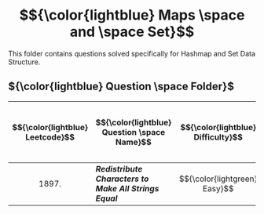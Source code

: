 # $${\color{lightblue} Maps \space and \space Set}$$

This folder contains questions solved specifically for Hashmap and Set Data Structure.

## ${\color{lightblue} Question \space Folder}$

| $${\color{lightblue} Leetcode}$$ | $${\color{lightblue} Question \space Name}$$ | $${\color{lightblue} Difficulty}$$ | $${\color{lightblue} Links}$$ | $${\color{lightblue} Hints}$$ | $${\color{lightblue} Hashmap \space and \space Set \space Concepts}$$ |
|-|-|-|-|-|-|
| $${1897.}$$ | ***Redistribute Characters to Make All Strings Equal*** | $${\color{lightgreen} Easy}$$ | [Problem1897](https://leetcode.com/problems/redistribute-characters-to-make-all-strings-equal/description/?envType=daily-question&envId=2023-12-30) | [Hints](https://leetcode.com/problems/redistribute-characters-to-make-all-strings-equal/solutions/4476699/redistribute-characters-to-make-all-strings-equal-simplified/) | ***Frequency Count*** | 
